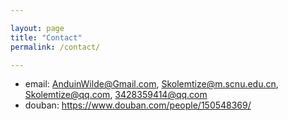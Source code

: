 ```yaml
---

layout: page
title: "Contact"
permalink: /contact/

---
```



- email: AnduinWilde@Gmail.com, Skolemtize@m.scnu.edu.cn, Skolemtize@qq.com, 3428359414@qq.com
- douban: https://www.douban.com/people/150548369/
